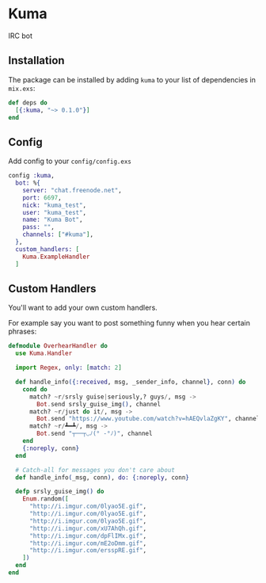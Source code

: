 # Kuma

IRC bot

## Installation

The package can be installed by adding `kuma` to your list of dependencies in `mix.exs`:

```elixir
def deps do
  [{:kuma, "~> 0.1.0"}]
end
```

## Config

Add config to your `config/config.exs`

```elixir
config :kuma,
  bot: %{
    server: "chat.freenode.net",
    port: 6697,
    nick: "kuma_test",
    user: "kuma_test",
    name: "Kuma Bot",
    pass: "",
    channels: ["#kuma"],
  },
  custom_handlers: [
    Kuma.ExampleHandler
  ]
```

## Custom Handlers

You'll want to add your own custom handlers.

For example say you want to post something funny when you hear certain phrases:

```elixir
defmodule OverhearHandler do
  use Kuma.Handler

  import Regex, only: [match: 2]

  def handle_info({:received, msg, _sender_info, channel}, conn) do
    cond do
      match? ~r/srsly guise|seriously,? guys/, msg ->
        Bot.send srsly_guise_img(), channel
      match? ~r/just do it/, msg ->
        Bot.send "https://www.youtube.com/watch?v=hAEQvlaZgKY", channel
      match? ~r/┻━┻/, msg ->
        Bot.send "┬──┬◡ﾉ(° -°ﾉ)", channel
    end
    {:noreply, conn}
  end

  # Catch-all for messages you don't care about
  def handle_info(_msg, conn), do: {:noreply, conn}

  defp srsly_guise_img() do
    Enum.random([
      "http://i.imgur.com/0lyao5E.gif",
      "http://i.imgur.com/0lyao5E.gif",
      "http://i.imgur.com/0lyao5E.gif",
      "http://i.imgur.com/xU7AhQh.gif",
      "http://i.imgur.com/dpFlIMx.gif",
      "http://i.imgur.com/mE2oDmm.gif",
      "http://i.imgur.com/ersspRE.gif",
    ])
  end
end
```
